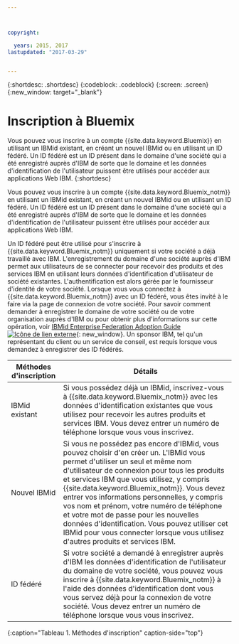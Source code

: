 ```yaml
---



copyright:

  years: 2015, 2017
lastupdated: "2017-03-29"


---
```


{:shortdesc: .shortdesc}
{:codeblock: .codeblock}
{:screen: .screen}
{:new_window: target="_blank"}

# Inscription à Bluemix

Vous pouvez vous inscrire à un compte {{site.data.keyword.Bluemix}} en utilisant un IBMid existant, en créant un nouvel IBMid ou en utilisant un ID fédéré. Un ID fédéré est un ID présent dans le domaine d'une société qui a été enregistré auprès d'IBM de sorte que le domaine et les données d'identification de l'utilisateur puissent être utilisés pour accéder aux applications Web IBM.
{:shortdesc}

Vous pouvez vous inscrire à un compte {{site.data.keyword.Bluemix_notm}} en utilisant un IBMid existant, en créant un nouvel IBMid ou en utilisant un ID fédéré. Un ID fédéré est un ID présent dans le domaine d'une société qui a été enregistré auprès d'IBM de sorte que le domaine et les données d'identification de l'utilisateur puissent être utilisés pour accéder aux applications Web IBM.  

Un ID fédéré peut être utilisé pour s'inscrire à {{site.data.keyword.Bluemix_notm}} uniquement si votre société a déjà travaillé avec IBM.  L'enregistrement du domaine d'une société auprès d'IBM permet aux utilisateurs de se connecter pour recevoir des produits et des services IBM en utilisant leurs données d'identification d'utilisateur de société existantes. L'authentification est alors gérée par le fournisseur d'identité de votre société. Lorsque vous vous connectez à {{site.data.keyword.Bluemix_notm}} avec un ID fédéré, vous êtes invité à le faire via la page de connexion de votre société. Pour savoir comment demander à enregistrer le domaine de votre société ou de votre organisation auprès d'IBM ou pour obtenir plus d'informations sur cette opération, voir [IBMid Enterprise Federation Adoption Guide ![Icône de lien externe](../icons/launch-glyph.svg)](https://ibm.box.com/v/IBMid-Federation-Guide){: new_window}. Un sponsor IBM, tel qu'un représentant du client ou un service de conseil, est requis lorsque vous demandez à enregistrer des ID fédérés.

| Méthodes d'inscription | Détails |    
|-----------------|---------|
|IBMid existant | Si vous possédez déjà un IBMid, inscrivez-vous à {{site.data.keyword.Bluemix_notm}} avec les données d'identification existantes que vous utilisez pour recevoir les autres produits et services IBM. Vous devez entrer un numéro de téléphone lorsque vous vous inscrivez. |
|Nouvel IBMid | Si vous ne possédez pas encore d'IBMid, vous pouvez choisir d'en créer un. L'IBMid vous permet d'utiliser un seul et même nom d'utilisateur de connexion pour tous les produits et services IBM que vous utilisez, y compris {{site.data.keyword.Bluemix_notm}}. Vous devez entrer vos informations personnelles, y compris vos nom et prénom, votre numéro de téléphone et votre mot de passe pour les nouvelles données d'identification. Vous pouvez utiliser cet IBMid pour vous connecter lorsque vous utilisez d'autres produits et services IBM.  |
|ID fédéré | Si votre société a demandé à enregistrer auprès d'IBM les données d'identification de l'utilisateur du domaine de votre société, vous pouvez vous inscrire à {{site.data.keyword.Bluemix_notm}} à l'aide des données d'identification dont vous vous servez déjà pour la connexion de votre société. Vous devez entrer un numéro de téléphone lorsque vous vous inscrivez. |
{:caption="Tableau 1. Méthodes d'inscription" caption-side="top"}
